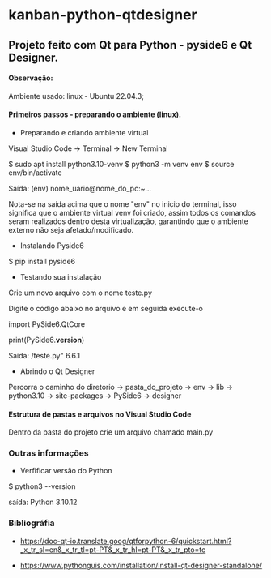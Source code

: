# kanban-python-qtdesigner

## Projeto feito com Qt para Python - pyside6 e Qt Designer.

#### Observação:

Ambiente usado: linux - Ubuntu 22.04.3;

#### Primeiros passos - preparando o ambiente (linux).

- Preparando e criando ambiente virtual

Visual Studio Code -> Terminal -> New Terminal

$ sudo apt install python3.10-venv
$ python3 -m venv env
$ source env/bin/activate

Saída: (env) nome_uario@nome_do_pc:~... 

Nota-se na saída acima que o nome "env" no inicio do terminal, isso significa que o ambiente virtual venv foi criado, assim todos os comandos seram realizados dentro desta virtualização, garantindo que o ambiente externo não seja afetado/modificado.

- Instalando Pyside6

$ pip install pyside6

- Testando sua instalação

Crie um novo arquivo com o nome teste.py

Digite o código abaixo no arquivo e em seguida execute-o

import PySide6.QtCore

print(PySide6.__version__)

Saída: /teste.py"
6.6.1

- Abrindo o Qt Designer

Percorra o caminho do diretorio -> pasta_do_projeto -> env -> lib -> python3.10 -> site-packages -> PySide6 -> designer

#### Estrutura de pastas e arquivos no Visual Studio Code

Dentro da pasta do projeto crie um arquivo chamado main.py
### Outras informações 

- Verfificar versão do Python

$ python3 --version

saída: Python 3.10.12



### Bibliográfia

- https://doc-qt-io.translate.goog/qtforpython-6/quickstart.html?_x_tr_sl=en&_x_tr_tl=pt-PT&_x_tr_hl=pt-PT&_x_tr_pto=tc

- https://www.pythonguis.com/installation/install-qt-designer-standalone/
